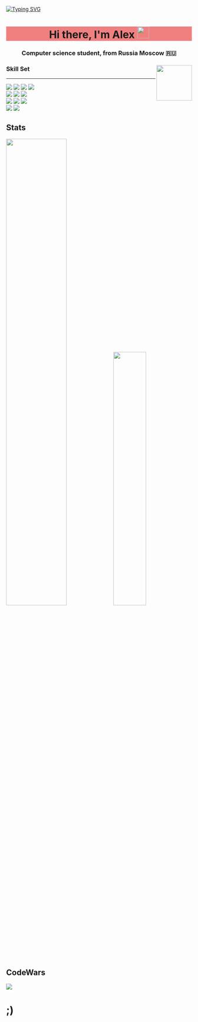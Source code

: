 [![Typing SVG](https://readme-typing-svg.herokuapp.com?font=Borel&size=30&duration=7000&pause=1000&color=A67CC3&center=true&vCenter=true&width=1000&lines=High+creativity;clean+code;Python+and+Fronted+developer;learning+AI+now)](https://git.io/typing-svg)
<h1 align="center" style='background-color:#F08080 ;'>Hi there, I'm Alex 
<img src="https://github.com/blackcater/blackcater/raw/main/images/Hi.gif" height="32"/></h1>
<h3 align="center">Computer science student, from Russia Moscow 🇷🇺</h3>
<div style='margin-bottom: 30px;'>
  <img align="right" height="96" src="https://github-widgetbox.vercel.app/api/profile?username=Alex18ss&data=followers,repositories,stars,commits">
  <h3>Skill Set</h3>
  <hr>
  <img src="https://img.shields.io/badge/blender-%23F5792A.svg?style=for-the-badge&logo=blender&logoColor=white"/>
  <img src="https://img.shields.io/badge/Codewars-B1361E?style=for-the-badge&logo=codewars&logoColor=grey"/>
  <img src="https://img.shields.io/badge/bootstrap-%238511FA.svg?style=for-the-badge&logo=bootstrap&logoColor=white"/>
  <img src="https://img.shields.io/badge/django-%23092E20.svg?style=for-the-badge&logo=django&logoColor=white"/>
   <br>
  <img src="https://img.shields.io/badge/python-3670A0?style=for-the-badge&logo=python&logoColor=ffdd54"/>
  <img src="https://img.shields.io/badge/html5-%23E34F26.svg?style=for-the-badge&logo=html5&logoColor=white"/>
  <img src="https://img.shields.io/badge/javascript-%23323330.svg?style=for-the-badge&logo=javascript&logoColor=%23F7DF1E"/>
   <br>
  <img src="https://img.shields.io/badge/css3-%231572B6.svg?style=for-the-badge&logo=css3&logoColor=white"/>
  <img src="https://img.shields.io/badge/numpy-%23013243.svg?style=for-the-badge&logo=numpy&logoColor=white"/>
 
  <img src="https://img.shields.io/badge/pandas-%23150458.svg?style=for-the-badge&logo=pandas&logoColor=white"/>
   <br>
  <img src="https://img.shields.io/badge/scikit--learn-%23F7931E.svg?style=for-the-badge&logo=scikit-learn&logoColor=white"/>
  <img src="https://img.shields.io/badge/Matplotlib-%23ffffff.svg?style=for-the-badge&logo=Matplotlib&logoColor=black"/>
</div>
<h2>Stats</h2>
<p align=left>
<img algin="left" width="57%" src="https://github-readme-stats.vercel.app/api?username=Alex18ss&show_icons=true&count_private=true&disable_animations=false&title_color=B77EFF&icon_color=9640FF&text_color=fff&bg_color=30,220140,DB1DE5" />
<img width="42%" src="https://github-readme-stats.vercel.app/api/top-langs/?username=Alex18ss&layout=compact&langs_count=7&show_icons=true&title_color=B77EFF&icon_color=9640FF&text_color=fff&bg_color=30,DB1DE5,220140" />
</p>
<h2>CodeWars</h2>
<img src="https://www.codewars.com/users/Alex_sp1ne/badges/large"/>



# ;)
